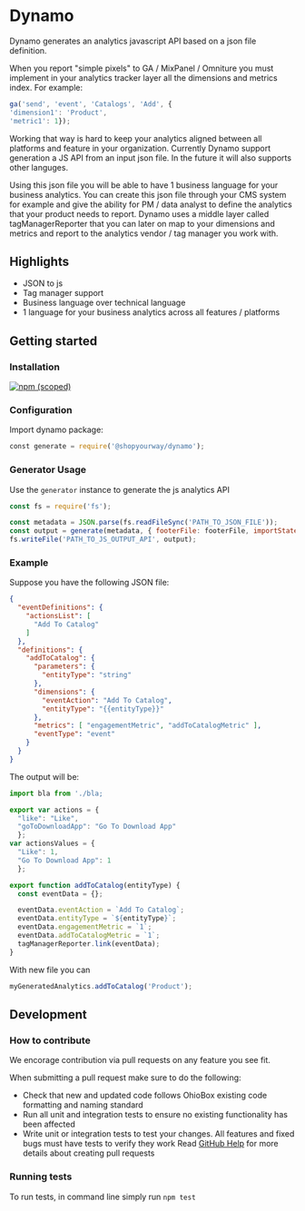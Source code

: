 # Dynamo
Dynamo generates an analytics javascript API based on a json file definition.

When you report "simple pixels" to GA / MixPanel / Omniture you must implement in your analytics tracker layer all the dimensions and metrics index.
For example:
```js
ga('send', 'event', 'Catalogs', 'Add', {
'dimension1': 'Product',
'metric1': 1});
``` 
Working that way is hard to keep your analytics aligned between all platforms and feature in your organization.
Currently Dynamo support generation a JS API from an input json file. In the future it will also supports other languges.
 
Using this json file you will be able to have 1 business language for your business analytics.
You can create this json file through your CMS system for example and give the ability for PM / data analyst to define the analytics that your product needs to report.
Dynamo uses a middle layer called tagManagerReporter that you can later on map to your dimensions and metrics and report to the analytics vendor / tag manager you work with.  

## Highlights
* JSON to js
* Tag manager support
* Business language over technical language
* 1 language for your business analytics across all features / platforms

## Getting started
### Installation
[![npm (scoped)](https://img.shields.io/npm/v/@shopyourway/dynamo.svg)](https://www.npmjs.com/package/@shopyourway/dynamo)

### Configuration
Import dynamo package:
```js
﻿const generate = require('@shopyourway/dynamo');
```

### Generator Usage
Use the `generator` instance to generate the js analytics API
```js
const fs = require('fs');

const metadata = JSON.parse(fs.readFileSync('PATH_TO_JSON_FILE'));
const output = generate(metadata, { footerFile: footerFile, importStatements: importStatements });
fs.writeFile('PATH_TO_JS_OUTPUT_API', output);
```

### Example

Suppose you have the following JSON file:
```json
{
  "eventDefinitions": {
    "actionsList": [
      "Add To Catalog"
    ]
  },
  "definitions": {
    "addToCatalog": {
      "parameters": {
        "entityType": "string"
      },
      "dimensions": {
        "eventAction": "Add To Catalog",
        "entityType": "{{entityType}}"
      },
      "metrics": [ "engagementMetric", "addToCatalogMetric" ],
      "eventType": "event"
    }
  }
}
```
The output will be:
```javascript
import bla from './bla;

export var actions = {
  "like": "Like",
  "goToDownloadApp": "Go To Download App"
  };
var actionsValues = {
  "Like": 1,
  "Go To Download App": 1
  };

export function addToCatalog(entityType) {
  const eventData = {};

  eventData.eventAction = `Add To Catalog`;
  eventData.entityType = `${entityType}`;
  eventData.engagementMetric = `1`;
  eventData.addToCatalogMetric = `1`;
  tagManagerReporter.link(eventData);
}
```
With new file you can
```js
myGeneratedAnalytics.addToCatalog('Product');
```
## Development

### How to contribute
We encorage contribution via pull requests on any feature you see fit.

When submitting a pull request make sure to do the following:
* Check that new and updated code follows OhioBox existing code formatting and naming standard
* Run all unit and integration tests to ensure no existing functionality has been affected
* Write unit or integration tests to test your changes. All features and fixed bugs must have tests to verify they work
Read [GitHub Help](https://help.github.com/articles/about-pull-requests/) for more details about creating pull requests

### Running tests
To run tests, in command line simply run `npm test`